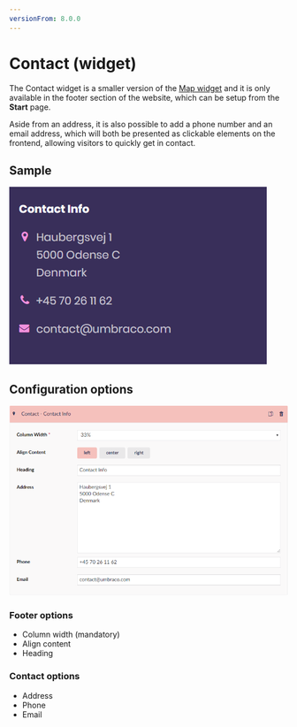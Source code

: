 ```yaml
---
versionFrom: 8.0.0
---
```


# Contact (widget)

The Contact widget is a smaller version of the [Map widget](../Map) and it is only available in the footer section of the website, which can be setup from the **Start** page.

Aside from an address, it is also possible to add a phone number and an email address, which will both be presented as clickable elements on the frontend, allowing visitors to quickly get in contact.

## Sample

![Example of a Contact widget](images/contact-sample.png)

## Configuration options

![Config for Contact widget](images/contact-config.png)

### Footer options

* Column width (mandatory)
* Align content
* Heading

### Contact options

* Address
* Phone
* Email
